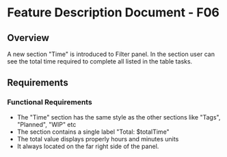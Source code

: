 # Feature Description Document - F06

## Overview
A new section "Time" is introduced to Filter panel. In the section user can see the total time required to complete all listed in the table tasks.

## Requirements
### Functional Requirements
- The "Time" section has the same style as the other sections like "Tags", "Planned", "WIP" etc
- The section contains a single label "Total: $totalTime"
- The total value displays properly hours and minutes units
- It always located on the far right side of the panel.